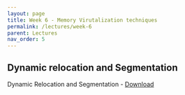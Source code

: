 ```yaml
---
layout: page
title: Week 6 - Memory Virutalization techniques
permalink: /lectures/week-6
parent: Lectures
nav_order: 5
---
```


## Dynamic relocation and Segmentation
Dynamic Relocation and Segmentation - [Download](https://karthikv1392.github.io/cs3301_osn/slides/OSN_L09_Relocation_Segmentation.pdf)

